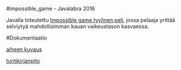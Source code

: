 #impossible_game - Javalabra 2016

Javalla toteutettu [Impossible game tyylinen peli](http://impossiblegame.org/the-impossible-game/), jossa pelaaja yrittää selviytyä mahdollisimman kauan vaikeustason kasvaessa.

#Dokumentaatio

[aiheen kuvaus](dokumentointi/aiheenKuvausJaMääritelmä.md)

[tuntikirjanpito](dokumentointi/tuntikirjanpito.md)
